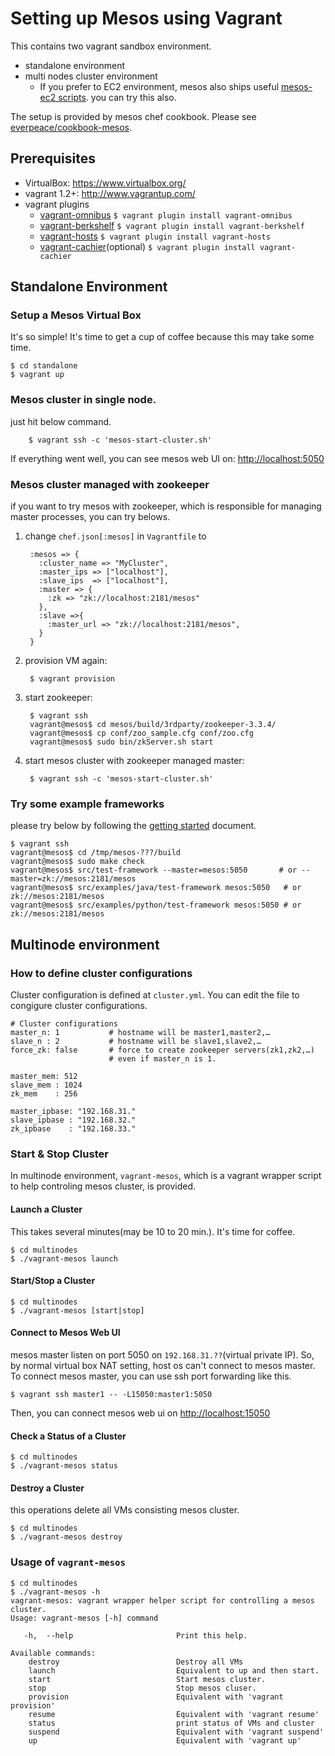 Setting up Mesos using Vagrant
===

This contains two vagrant sandbox environment.

* standalone environment
* multi nodes cluster environment
  * If you prefer to EC2 environment, mesos also ships useful [mesos-ec2 scripts](https://github.com/apache/mesos/blob/master/docs/EC2-Scripts.textile). you can try this also.

The setup is provided by mesos chef cookbook.  Please see [everpeace/cookbook-mesos](http://github.com/everpeace/cookbook-mesos).

Prerequisites
----
* VirtualBox: <https://www.virtualbox.org/>
* vagrant 1.2+: <http://www.vagrantup.com/>
* vagrant plugins
    * [vagrant-omnibus](https://github.com/schisamo/vagrant-omnibus)
          `$ vagrant plugin install vagrant-omnibus`
    * [vagrant-berkshelf](https://github.com/RiotGames/vagrant-berkshelf)
          `$ vagrant plugin install vagrant-berkshelf`
    * [vagrant-hosts](https://github.com/adrienthebo/vagrant-hosts)
          `$ vagrant plugin install vagrant-hosts`
    * [vagrant-cachier](https://github.com/fgrehm/vagrant-cachier)(optional)
          `$ vagrant plugin install vagrant-cachier`

Standalone Environment
----
### Setup a Mesos Virtual Box
It's so simple! It's time to get a cup of coffee because this may take some time.

    $ cd standalone
    $ vagrant up

### Mesos cluster in single node.
just hit below command.

        $ vagrant ssh -c 'mesos-start-cluster.sh'

If everything went well, you can see mesos web UI on: <http://localhost:5050>

### Mesos cluster managed with zookeeper
if you want to try mesos with zookeeper, which is responsible for managing master processes, you can try belows.

1. change `chef.json[:mesos]` in `Vagrantfile` to

        :mesos => {
          :cluster_name => "MyCluster",
          :master_ips => ["localhost"],
          :slave_ips  => ["localhost"],
          :master => {
            :zk => "zk://localhost:2181/mesos"
          },
          :slave =>{
            :master_url => "zk://localhost:2181/mesos",
          }
        }

1. provision VM again:

        $ vagrant provision

2. start zookeeper:

        $ vagrant ssh
        vagrant@mesos$ cd mesos/build/3rdparty/zookeeper-3.3.4/
        vagrant@mesos$ cp conf/zoo_sample.cfg conf/zoo.cfg
        vagrant@mesos$ sudo bin/zkServer.sh start

1. start mesos cluster with zookeeper managed master:

        $ vagrant ssh -c 'mesos-start-cluster.sh'

### Try some example frameworks
please try below by following the [getting started](http://mesos.apache.org/gettingstarted/) document.

    $ vagrant ssh
    vagrant@mesos$ cd /tmp/mesos-???/build
    vagrant@mesos$ sudo make check
    vagrant@mesos$ src/test-framework --master=mesos:5050       # or --master=zk://mesos:2181/mesos
    vagrant@mesos$ src/examples/java/test-framework mesos:5050   # or zk://mesos:2181/mesos
    vagrant@mesos$ src/examples/python/test-framework mesos:5050 # or zk://mesos:2181/mesos

Multinode environment
----
### How to define cluster configurations
Cluster configuration is defined at `cluster.yml`.
You can edit the file to congigure cluster configurations.

```
# Cluster configurations
master_n: 1           # hostname will be master1,master2,…
slave_n : 2           # hostname will be slave1,slave2,…
force_zk: false       # force to create zookeeper servers(zk1,zk2,…)
                      # even if master_n is 1.

master_mem: 512
slave_mem : 1024
zk_mem    : 256

master_ipbase: "192.168.31."
slave_ipbase : "192.168.32."
zk_ipbase    : "192.168.33."
```

### Start & Stop Cluster
In multinode environment, `vagrant-mesos`, which is a vagrant wrapper script to help controling mesos cluster, is provided.

#### Launch a Cluster
This takes several minutes(may be 10 to 20 min.).  It's time for coffee.

```
$ cd multinodes
$ ./vagrant-mesos launch
```

#### Start/Stop a Cluster
```
$ cd multinodes
$ ./vagrant-mesos [start|stop]
```
#### Connect to Mesos Web UI
mesos master listen on port 5050 on `192.168.31.??`(virtual private IP). So, by normal virtual box NAT setting, host os can't connect to mesos master. To connect mesos master, you can use ssh port forwarding like this.

```
$ vagrant ssh master1 -- -L15050:master1:5050
```
Then, you can connect mesos web ui on <http://localhost:15050>

#### Check a Status of a Cluster
```
$ cd multinodes
$ ./vagrant-mesos status
```

#### Destroy a Cluster
this operations delete all VMs consisting mesos cluster.

```
$ cd multinodes
$ ./vagrant-mesos destroy
```


### Usage of `vagrant-mesos`
```
$ cd multinodes
$ ./vagrant-mesos -h
vagrant-mesos: vagrant wrapper helper script for controlling a mesos cluster.
Usage: vagrant-mesos [-h] command

   -h,  --help                       Print this help.

Available commands:
    destroy                          Destroy all VMs
    launch                           Equivalent to up and then start.
    start                            Start mesos cluster.
    stop                             Stop mesos cluser.
    provision                        Equivalent with 'vagrant provision'
    resume                           Equivalent with 'vagrant resume'
    status                           print status of VMs and cluster
    suspend                          Equivalent with 'vagrant suspend'
    up                               Equivalent with 'vagrant up'
```


